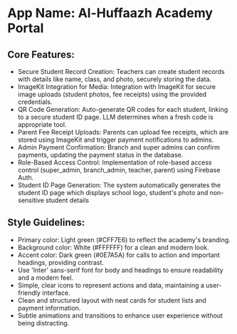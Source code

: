 # **App Name**: Al-Huffaazh Academy Portal

## Core Features:

- Secure Student Record Creation: Teachers can create student records with details like name, class, and photo, securely storing the data.
- ImageKit Integration for Media: Integration with ImageKit for secure image uploads (student photos, fee receipts) using the provided credentials.
- QR Code Generation: Auto-generate QR codes for each student, linking to a secure student ID page. LLM determines when a fresh code is appropriate tool.
- Parent Fee Receipt Uploads: Parents can upload fee receipts, which are stored using ImageKit and trigger payment notifications to admins.
- Admin Payment Confirmation: Branch and super admins can confirm payments, updating the payment status in the database.
- Role-Based Access Control: Implementation of role-based access control (super_admin, branch_admin, teacher, parent) using Firebase Auth.
- Student ID Page Generation: The system automatically generates the student ID page which displays school logo, student's photo and non-sensitive student details

## Style Guidelines:

- Primary color: Light green (#CFF7E6) to reflect the academy's branding.
- Background color: White (#FFFFFF) for a clean and modern look.
- Accent color: Dark green (#0E7A5A) for calls to action and important headings, providing contrast.
- Use 'Inter' sans-serif font for body and headings to ensure readability and a modern feel.
- Simple, clear icons to represent actions and data, maintaining a user-friendly interface.
- Clean and structured layout with neat cards for student lists and payment information.
- Subtle animations and transitions to enhance user experience without being distracting.